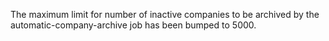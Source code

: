 The maximum limit for number of inactive companies to be archived by the automatic-company-archive job has been bumped to 5000.
